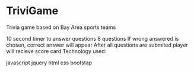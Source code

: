 # TriviGame
Trivia game based on Bay Area sports teams

10 second timer to answer questions
8 questions
If wrong answered is chosen, correct answer will appear
After all questions are submited player will recieve score card
Technology used:

javascript
jquery
html
css
bootstap
